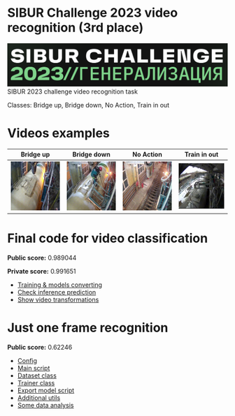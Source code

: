 # SIBUR Challenge 2023 video recognition (3rd place)
![sibur_challenge_image](./data/assets/sibur.png)
SIBUR 2023 challenge video recognition task

Classes: Bridge up, Bridge down, No Action, Train in out

# Videos examples
| Bridge up | Bridge down | No Action | Train in out |
|-----------|-------------|-----------|--------------|
| ![](data/assets/brige_up.gif) | ![](data/assets/bridge_down.gif) | ![](data/assets/no_action.gif) | ![](data/assets/train_in_out.gif) |


# Final code for video classification 
**Public score:** 0.989044

**Private score:** 0.991651

- [Training & models converting](./video_recognition/torch_video.ipynb)
- [Check inference prediction](./video_recognition/predict.ipynb)
- [Show video transformations](./video_recognition/video_processing.ipynb)

# Just one frame recognition
**Public score:** 0.62246

- [Config](video_frames_recognition/config.py)
- [Main script](video_frames_recognition/exp_train.py)
- [Dataset class](video_frames_recognition/dataset.py)
- [Trainer class](video_frames_recognition/training.py)
- [Export model script](video_frames_recognition/export_model.py)
- [Additional utils](video_frames_recognition/utils.py)
- [Some data analysis](video_frames_recognition/eda.ipynb)
